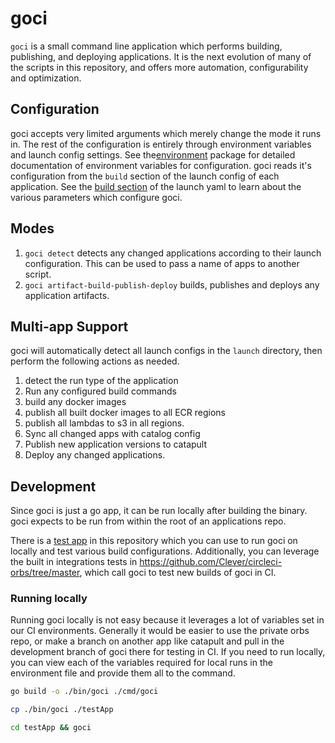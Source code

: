 # goci

`goci` is a small command line application which performs building, publishing, and deploying applications. It is the next evolution of many of the scripts in this repository, and offers more automation, configurability and optimization.

## Configuration

goci accepts very limited arguments which merely change the mode it runs in. The rest of the configuration is entirely through environment variables and launch config settings. See the[environment](../../internal/environment/environment.go) package for detailed documentation of environment variables for configuration. goci reads it's configuration from the `build` section of the launch config of each application. See the [build section](https://github.com/Clever/catapult/blob/master/swagger.yml#L1773) of the launch yaml to learn about the various parameters which configure goci.

## Modes

1. `goci detect` detects any changed applications according to their launch configuration. This can be used to pass a name of apps to another script.
2. `goci artifact-build-publish-deploy` builds, publishes and deploys any application artifacts.


## Multi-app Support

goci will automatically detect all launch configs in the `launch`
directory, then perform the following actions as needed.

1. detect the run type of the application
2. Run any configured build commands
3. build any docker images
4. publish all built docker images to all ECR regions
5. publish all lambdas to s3 in all regions.
6. Sync all changed apps with catalog config
7. Publish new application versions to catapult
8. Deploy any changed applications.

## Development

Since goci is just a go app, it can be run locally after building the binary. goci expects to be run from within the root of an applications repo.

There is a [test app](./testApp) in this repository which you can use to run goci on locally and test various build configurations. Additionally, you can leverage the built in integrations tests in https://github.com/Clever/circleci-orbs/tree/master, which call goci to test new builds of goci in CI.

### Running locally
Running goci locally is not easy because it leverages a lot of variables set in our CI environments. Generally it would be easier to use the private orbs repo, or make a branch on another app like catapult and pull in the development branch of goci there for testing in CI. If you need to run locally, you can view each of the variables required for local runs in the environment file and provide them all to the command.

```bash
go build -o ./bin/goci ./cmd/goci

cp ./bin/goci ./testApp

cd testApp && goci
```
